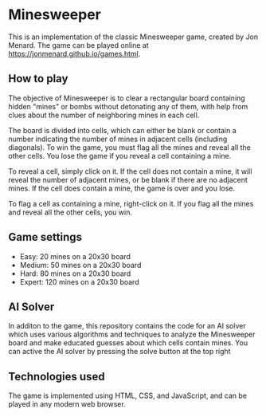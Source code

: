 # Minesweeper

This is an implementation of the classic Minesweeper game, created by Jon Menard. The game can be played online at https://jonmenard.github.io/games.html.

## How to play

The objective of Minesweeper is to clear a rectangular board containing hidden "mines" or bombs without detonating any of them, with help from clues about the number of neighboring mines in each cell.

The board is divided into cells, which can either be blank or contain a number indicating the number of mines in adjacent cells (including diagonals). To win the game, you must flag all the mines and reveal all the other cells. You lose the game if you reveal a cell containing a mine.

To reveal a cell, simply click on it. If the cell does not contain a mine, it will reveal the number of adjacent mines, or be blank if there are no adjacent mines. If the cell does contain a mine, the game is over and you lose.

To flag a cell as containing a mine, right-click on it. If you flag all the mines and reveal all the other cells, you win.

## Game settings

* Easy: 20 mines on a 20x30 board
* Medium: 50 mines on a 20x30 board
* Hard: 80 mines on a 20x30 board
* Expert: 120 mines on a 20x30 board

## AI Solver

In additon to the game, this repository contains the code for an AI solver which uses various algorithms and techniques to analyze the Minesweeper board and make educated guesses about which cells contain mines. You can active the AI solver by pressing the solve button at the top right

## Technologies used
The game is implemented using HTML, CSS, and JavaScript, and can be played in any modern web browser.

 
